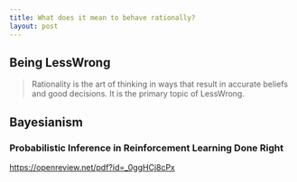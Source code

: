 ```yaml
---
title: What does it mean to behave rationally?
layout: post
---
```


## Being LessWrong

> Rationality is the art of thinking in ways that result in accurate beliefs and good decisions. It is the primary topic of LessWrong.



## Bayesianism


### Probabilistic Inference in Reinforcement Learning Done Right

https://openreview.net/pdf?id=_0ggHCj8cPx